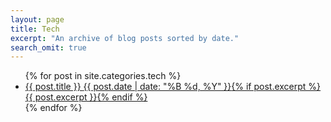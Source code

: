 ```yaml
---
layout: page
title: Tech
excerpt: "An archive of blog posts sorted by date."
search_omit: true
---
```


<ul class="post-list">
{% for post in site.categories.tech %}
  <li><article><a href="{{ site.url }}{{ post.url }}">{{ post.title }} <span class="entry-date"><time datetime="{{ post.date | date_to_xmlschema }}">{{ post.date | date: "%B %d, %Y" }}</time></span>{% if post.excerpt %} <span class="excerpt">{{ post.excerpt }}</span>{% endif %}</a></article></li>
{% endfor %}
</ul>
